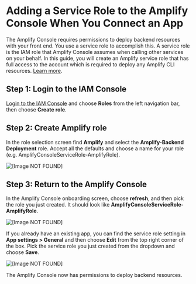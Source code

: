 # Adding a Service Role to the Amplify Console When You Connect an App<a name="how-to-service-role-amplify-console"></a>

The Amplify Console requires permissions to deploy backend resources with your front end\. You use a service role to accomplish this\. A service role is the IAM role that Amplify Console assumes when calling other services on your behalf\. In this guide, you will create an Amplify service role that has full access to the account which is required to deploy any Amplify CLI resources\. [Learn more](https://aws-amplify.github.io/docs/cli/concept)\.

## Step 1: Login to the IAM Console<a name="step-1-login-to-the-iam-console"></a>

 [Login to the IAM Console](https://console.aws.amazon.com/iam/home?#/roles) and choose **Roles** from the left navigation bar, then choose **Create role**\.

## Step 2: Create Amplify role<a name="step-2-create-amplify-role"></a>

In the role selection screen find **Amplify** and select the **Amplify\-Backend Deployment** role\. Accept all the defaults and choose a name for your role \(e\.g\. AmplifyConsoleServiceRole\-AmplifyRole\)\.

![\[Image NOT FOUND\]](http://docs.aws.amazon.com/amplify/latest/userguide/images/servicerole.png)

## Step 3: Return to the Amplify Console<a name="step-3-return-to-the-amplify-console"></a>

In the Amplify Console onboarding screen, choose **refresh**, and then pick the role you just created\. It should look like **AmplifyConsoleServiceRole\-AmplifyRole**\.

![\[Image NOT FOUND\]](http://docs.aws.amazon.com/amplify/latest/userguide/images/amplify-servicerole.png)

If you already have an existing app, you can find the service role setting in **App settings > General** and then choose **Edit** from the top right corner of the box\. Pick the service role you just created from the dropdown and choose **Save**\.

![\[Image NOT FOUND\]](http://docs.aws.amazon.com/amplify/latest/userguide/images/amplify-servicerole2.png)

The Amplify Console now has permissions to deploy backend resources\.